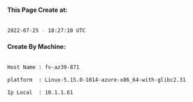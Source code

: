 
   
#### This Page Create at:

```bash

2022-07-25 - 18:27:10 UTC

```

#### Create By Machine:

```bash

Host Name : fv-az39-871

platform  : Linux-5.15.0-1014-azure-x86_64-with-glibc2.31

Ip Local  : 10.1.1.61

```

